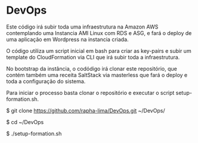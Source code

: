 # DevOps

Este código irá subir toda uma infraestrutura na Amazon AWS contemplando uma Instancia AMI Linux com RDS e ASG, e fará o deploy de uma aplicação em Wordpress na instancia criada.

O código utiliza um script inicial em bash para criar as key-pairs e subir um template do CloudFormation via CLI que irá subir toda a infraestrutura.

No bootstrap da instância, o codódigo irá clonar este repositório, que contém também uma receita SaltStack via masterless que fará o deploy e toda a configuração do sistema.

Para iniciar o processo basta clonar o repositório e executar o script setup-formation.sh.

$ git clone https://github.com/rapha-lima/DevOps.git ~/DevOps/

$ cd ~/DevOps

$ ./setup-formation.sh
